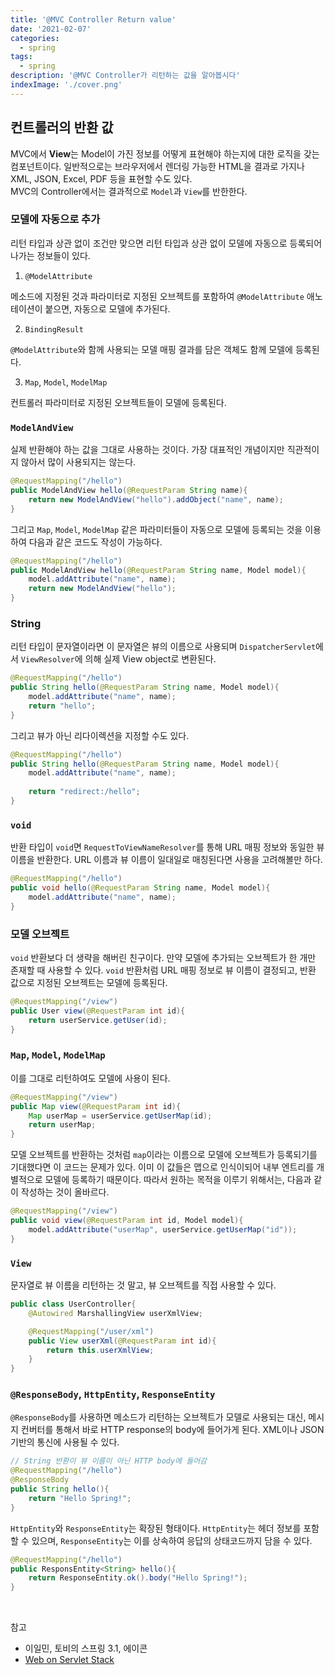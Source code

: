 ```yaml
---
title: '@MVC Controller Return value'
date: '2021-02-07'
categories:
  - spring
tags:
  - spring
description: '@MVC Controller가 리턴하는 값을 알아봅시다'
indexImage: './cover.png'
---
```


## 컨트롤러의 반환 값  

MVC에서 **View**는 Model이 가진 정보를 어떻게 표현해야 하는지에 대한 로직을 갖는 컴포넌트이다. 
일반적으로는 브라우저에서 렌더링 가능한 HTML을 결과로 가지나 XML, JSON, Excel, PDF 등을 표현할 수도 있다.  
MVC의 Controller에서는 결과적으로 ```Model```과 ```View```를 반한한다.


### 모델에 자동으로 추가 

리턴 타입과 상관 없이 조건만 맞으면 리턴 타입과 상관 없이 모델에 자동으로 등록되어 나가는 정보들이 있다. 

1.  ```@ModelAttribute```  

메소드에 지정된 것과 파라미터로 지정된 오브젝트를 포함하여 ```@ModelAttribute``` 애노테이션이 붙으면, 자동으로 모델에 추가된다. 

2. ```BindingResult```  

```@ModelAttribute```와 함께 사용되는 모델 매핑 결과를 담은 객체도 함께 모델에 등록된다. 

3. ```Map```, ```Model```, ```ModelMap```  

컨트롤러 파라미터로 지정된 오브젝트들이 모델에 등록된다.

### ```ModelAndView```  

실제 반환해야 하는 값을 그대로 사용하는 것이다. 
가장 대표적인 개념이지만 직관적이지 않아서 많이 사용되지는 않는다. 

``` java
@RequestMapping("/hello")
public ModelAndView hello(@RequestParam String name){
	return new ModelAndView("hello").addObject("name", name);
}
```

그리고 ```Map```, ```Model```, ```ModelMap``` 같은 파라미터들이 자동으로 모델에 등록되는 것을 이용하여 다음과 같은 코드도 작성이 가능하다.

``` java
@RequestMapping("/hello")
public ModelAndView hello(@RequestParam String name, Model model){
	model.addAttribute("name", name);
	return new ModelAndView("hello");
}
```

### String  

리턴 타입이 문자열이라면 이 문자열은 뷰의 이름으로 사용되며 ```DispatcherServlet```에서 ```ViewResolver```에 의해 실제 View object로 변환된다. 

``` java
@RequestMapping("/hello")
public String hello(@RequestParam String name, Model model){
	model.addAttribute("name", name);
	return "hello";
}
```

그리고 뷰가 아닌 리다이렉션을 지정할 수도 있다. 

``` java
@RequestMapping("/hello")
public String hello(@RequestParam String name, Model model){
	model.addAttribute("name", name);
	
	return "redirect:/hello";
}
```

### ```void```  

반환 타입이 ```void```면 ```RequestToViewNameResolver```를 통해 URL 매핑 정보와 동일한 뷰 이름을 반환한다. 
URL 이름과 뷰 이름이 일대일로 매칭된다면 사용을 고려해볼만 하다.

``` java
@RequestMapping("/hello")
public void hello(@RequestParam String name, Model model){
	model.addAttribute("name", name);
}
```

### 모델 오브젝트  

```void``` 반환보다 더 생략을 해버린 친구이다. 
만약 모델에 추가되는 오브젝트가 한 개만 존재할 때 사용할 수 있다.
```void``` 반환처럼 URL 매핑 정보로 뷰 이름이 결정되고, 
반환 값으로 지정된 오브젝트는 모델에 등록된다. 

``` java
@RequestMapping("/view")
public User view(@RequestParam int id){
	return userService.getUser(id);
}
```

### ```Map```, ```Model```, ```ModelMap```  

이를 그대로 리턴하여도 모델에 사용이 된다. 

``` java
@RequestMapping("/view")
public Map view(@RequestParam int id){
	Map userMap = userService.getUserMap(id);
	return userMap;
}
```

모델 오브젝트를 반환하는 것처럼 ```map```이라는 이름으로 모델에 오브젝트가 등록되기를 기대했다면 이 코드는 문제가 있다. 
이미 이 값들은 맵으로 인식이되어 내부 엔트리를 개별적으로 모델에 등록하기 때문이다. 
따라서 원하는 목적을 이루기 위해서는, 다음과 같이 작성하는 것이 올바르다. 

``` java
@RequestMapping("/view")
public void view(@RequestParam int id, Model model){
	model.addAttribute("userMap", userService.getUserMap("id"));
}
```


### ```View```  

문자열로 뷰 이름을 리턴하는 것 말고, 뷰 오브젝트를 직접 사용할 수 있다. 

``` java
public class UserController{
	@Autowired MarshallingView userXmlView;

	@RequestMapping("/user/xml")
	public View userXml(@RequestParam int id){
		return this.userXmlView;
	}
}
```


### ```@ResponseBody```, ```HttpEntity```, ```ResponseEntity```

```@ResponseBody```를 사용하면 메소드가 리턴하는 오브젝트가 모델로 사용되는 대신, 메시지 컨버터를 통해서 바로 HTTP response의 body에 들어가게 된다. 
XML이나 JSON 기반의 통신에 사용될 수 있다.  

``` java
// String 반환이 뷰 이름이 아닌 HTTP body에 들어감
@RequestMapping("/hello")
@ResponseBody
public String hello(){
	return "Hello Spring!";
}
```

```HttpEntity```와 ```ResponseEntity```는 확장된 형태이다. 
```HttpEntity```는 헤더 정보를 포함할 수 있으며, ```ResponseEntity```는 이를 상속하여 응답의 상태코드까지 담을 수 있다. 

``` java
@RequestMapping("/hello")
public ResponsEntity<String> hello(){
	return ResponseEntity.ok().body("Hello Spring!");
}
```

<br/>

참고
- 이일민, 토비의 스프링 3.1, 에이콘
- [Web on Servlet Stack](https://docs.spring.io/spring-framework/docs/current/reference/html/web.html#mvc-ann-return-types)